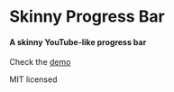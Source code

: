 # Skinny Progress Bar

#### A skinny YouTube-like progress bar

Check the [demo](https://ereznagar.github.io/Skinny-Progress-Bar/)

MIT licensed
